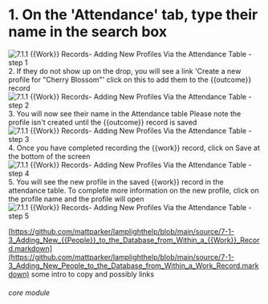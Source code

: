 # 1. On the &#039;Attendance&#039; tab, type their name in the search box

![7.1.1 {{Work}} Records- Adding New Profiles Via the Attendance Table - step 1](7.1.1_Work_Records-_Adding_New_Profiles_Via_the_Attendance_Table_im_1.png)
2. If they do not show up on the drop, you will see a link &#039;Create a new profile for &quot;Cherry Blossom&quot;&#039; click on this to add them to the {{outcome}} record
![7.1.1 {{Work}} Records- Adding New Profiles Via the Attendance Table - step 2](7.1.1_Work_Records-_Adding_New_Profiles_Via_the_Attendance_Table_im_2.png)
3. You will now see their name in the Attendance table
Please note the profile isn&#039;t created until the {{outcome}} record is saved
![7.1.1 {{Work}} Records- Adding New Profiles Via the Attendance Table - step 3](7.1.1_Work_Records-_Adding_New_Profiles_Via_the_Attendance_Table_im_3.png)
4. Once you have completed recording the {{work}} record, click on Save at the bottom of the screen
![7.1.1 {{Work}} Records- Adding New Profiles Via the Attendance Table - step 4](7.1.1_Work_Records-_Adding_New_Profiles_Via_the_Attendance_Table_im_4.png)
5. You will see the new profile in the saved {{work}} record in the attendance table. To complete more information on the new profile, click on the profile name and the profile will open
![7.1.1 {{Work}} Records- Adding New Profiles Via the Attendance Table - step 5](7.1.1_Work_Records-_Adding_New_Profiles_Via_the_Attendance_Table_im_5.png)

[https://github.com/mattparker/lamplighthelp/blob/main/source/7-1-3_Adding_New_{{People}}_to_the_Database_from_Within_a_{{Work}}_Record.markdown](https://github.com/mattparker/lamplighthelp/blob/main/source/7-1-3_Adding_New_People_to_the_Database_from_Within_a_Work_Record.markdown)
some intro to copy and possibly links


###### core module
